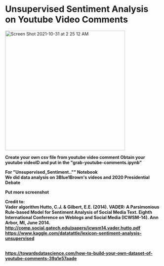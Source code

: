 # Unsupervised Sentiment Analysis on Youtube Video Comments
<img width="388" alt="Screen Shot 2021-10-31 at 2 25 12 AM" src="https://user-images.githubusercontent.com/84426364/139570988-99c86bd9-8f26-43a8-a9aa-67d3d56be83b.png">



<b> Create your own csv file from youtube video comment 
Obtain your youtube videoID and put in the "grab-youtube-comments.ipynb" </br>

For "Unsupervised_Sentiment.."" Notebook
<br> We did data analysis on 3Blue1Brown's videos and 2020 Presidential Debate </br>

Put more screenshot










Credit to:
<br> Vader algorithm
Hutto, C.J. & Gilbert, E.E. (2014). VADER: A Parsimonious Rule-based Model for Sentiment Analysis of Social Media Text. Eighth International Conference on Weblogs and Social Media (ICWSM-14). Ann Arbor, MI, June 2014.
http://comp.social.gatech.edu/papers/icwsm14.vader.hutto.pdf
https://www.kaggle.com/datatattle/lexicon-sentiment-analysis-unsupervised </br>

<br>https://towardsdatascience.com/how-to-build-your-own-dataset-of-youtube-comments-39a1e57aade</br>

